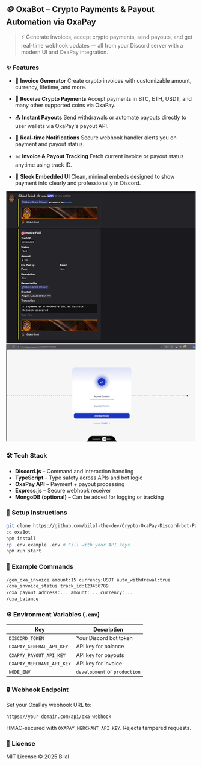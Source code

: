 ## 🪙 OxaBot – Crypto Payments & Payout Automation via OxaPay

> ⚡ Generate invoices, accept crypto payments, send payouts, and get real-time webhook updates — all from your Discord server with a modern UI and OxaPay integration.

### ✨ Features

- 🧾 **Invoice Generator**
  Create crypto invoices with customizable amount, currency, lifetime, and more.

- 💸 **Receive Crypto Payments**
  Accept payments in BTC, ETH, USDT, and many other supported coins via OxaPay.

- 📤 **Instant Payouts**
  Send withdrawals or automate payouts directly to user wallets via OxaPay's payout API.

- 🔔 **Real-time Notifications**
  Secure webhook handler alerts you on payment and payout status.

- 📊 **Invoice & Payout Tracking**
  Fetch current invoice or payout status anytime using track ID.

- 🧱 **Sleek Embedded UI**
  Clean, minimal embeds designed to show payment info clearly and professionally in Discord.

![invoice noti image](https://github.com/bilal-the-dev/Crypto-OxaPay-Discord-bot-Payout-and-Invoice-/blob/main/invoiceGen.png)
![invoice paid image](https://github.com/bilal-the-dev/Crypto-OxaPay-Discord-bot-Payout-and-Invoice-/blob/main/invoicePay.png)

### 🛠️ Tech Stack

- **Discord.js** – Command and interaction handling
- **TypeScript** – Type safety across APIs and bot logic
- **OxaPay API** – Payment + payout processing
- **Express.js** – Secure webhook receiver
- **MongoDB (optional)** – Can be added for logging or tracking

### 🚀 Setup Instructions

```bash
git clone https://github.com/bilal-the-dev/Crypto-OxaPay-Discord-bot-Payout-and-Invoice oxaBot
cd oxaBot
npm install
cp .env.example .env # Fill with your API keys
npm run start
```

### 🧪 Example Commands

```bash
/gen_oxa_invoice amount:15 currency:USDT auto_withdrawal:true
/oxa_invoice_status track_id:123456789
/oxa_payout address:... amount:... currency:...
/oxa_balance
```

### ⚙️ Environment Variables (`.env`)

| Key                       | Description                   |
| ------------------------- | ----------------------------- |
| `DISCORD_TOKEN`           | Your Discord bot token        |
| `OXAPAY_GENERAL_API_KEY`  | API key for balance           |
| `OXAPAY_PAYOUT_API_KEY`   | API key for payouts           |
| `OXAPAY_MERCHANT_API_KEY` | API key for invoice           |
| `NODE_ENV`                | `development` or `production` |

### 🔒 Webhook Endpoint

Set your OxaPay webhook URL to:

```
https://your-domain.com/api/oxa-webhook
```

HMAC-secured with `OXAPAY_MERCHANT_API_KEY`. Rejects tampered requests.

### 📜 License

MIT License © 2025 Bilal

